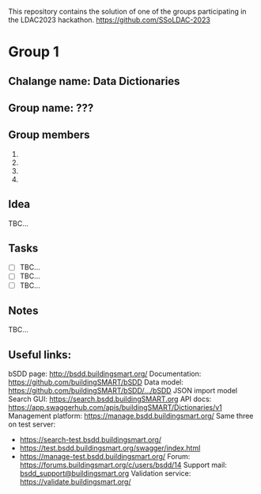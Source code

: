 
This repository contains the solution of one of the groups participating in the LDAC2023 hackathon. https://github.com/SSoLDAC-2023

# Group 1

## Chalange name: Data Dictionaries

## Group name: ???

## Group members
1.
2.
3.
4.

## Idea
TBC...

## Tasks
- [ ] TBC...
- [ ] TBC...
- [ ] TBC...

## Notes
TBC...

## Useful links:
bSDD page:  http://bsdd.buildingsmart.org/ 
Documentation:  https://github.com/buildingSMART/bSDD
Data model:  https://github.com/buildingSMART/bSDD/.../bSDD JSON import model
Search GUI:  https://search.bsdd.buildingSMART.org 
API docs:  https://app.swaggerhub.com/apis/buildingSMART/Dictionaries/v1
Management platform:  https://manage.bsdd.buildingsmart.org/
Same three on test server:
- https://search-test.bsdd.buildingsmart.org/
- https://test.bsdd.buildingsmart.org/swagger/index.html
- https://manage-test.bsdd.buildingsmart.org/
Forum:  https://forums.buildingsmart.org/c/users/bsdd/14 
Support mail:  bsdd_support@buildingsmart.org
Validation service:  https://validate.buildingsmart.org/